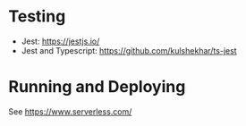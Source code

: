 Testing
=======

- Jest: https://jestjs.io/
- Jest and Typescript: https://github.com/kulshekhar/ts-jest

Running and Deploying
=====================

See https://www.serverless.com/
